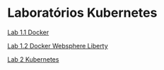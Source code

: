 # Laboratórios Kubernetes

[Lab 1.1 Docker](lab/DOCKER.md)

[Lab 1.2 Docker Websphere Liberty](lab/DOCKER-WS.md)

[Lab 2 Kubernetes](lab/KUBE.md)
